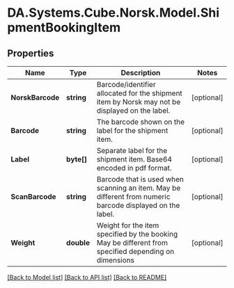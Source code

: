 # DA.Systems.Cube.Norsk.Model.ShipmentBookingItem

## Properties

Name | Type | Description | Notes
------------ | ------------- | ------------- | -------------
**NorskBarcode** | **string** | Barcode/identifier allocated for the shipment item   by Norsk may not be displayed on the label. | [optional] 
**Barcode** | **string** | The barcode shown on the label for the shipment item. | [optional] 
**Label** | **byte[]** | Separate label for the shipment item.  Base64 encoded in pdf format. | [optional] 
**ScanBarcode** | **string** | Barcode that is used when scanning an item.  May be different from numeric barcode displayed on the label. | [optional] 
**Weight** | **double** | Weight for the item specified by the booking  May be different from specified depending on dimensions | [optional] 

[[Back to Model list]](../README.md#documentation-for-models) [[Back to API list]](../README.md#documentation-for-api-endpoints) [[Back to README]](../README.md)


